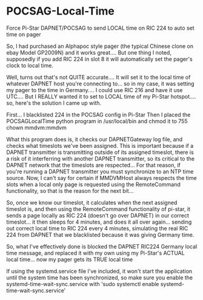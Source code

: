 # POCSAG-Local-Time
Force Pi-Star DAPNET/POCSAG to send LOCAL time on RIC 224 to auto set time on pager

So, I had purchased an Alphapoc style pager (the typical Chinese clone on ebay Model GP2009N)
and it works great.... But one thing I noted, supposedly if you add RIC 224 in slot 8 it will automatically set the pager's clock to local time.

Well, turns out that's not QUITE accurate.... It will set it to the local time of whatever DAPNET host you're connecting to... so in my case, it was setting my pager to the time in Germany.... I could use RIC 216 and have it use UTC.... But I REALLY wanted it to set to LOCAL time of my Pi-Star hotspot.... so, here's the solution I came up with.

First... I blacklisted 224 in the POCSAG config in Pi-Star
Then I placed the POCSAGLocalTime python program in /usr/local/bin and chmod it to 755 chown mmdvm:mmdvm

What this program does is, it checks our DAPNETGateway log file, and checks what timeslots we've been assigned.  This is important because if a DAPNET transmitter is transmitting outside of its assigned timeslot, there is a risk of it interferring with another DAPNET transmitter, so its critical to the DAPNET network that the timeslots are respected... For that reason, if you're running a DAPNET transmitter you must synchronize to an NTP time source.  Now, I can't say for certain if MMDVMHost always respects the time slots when a local only page is requested using the RemoteCommand functionality, so that is the reason for the next bit...

So, once we know our timeslot, it calculates when the next assigned timeslot is, and then using the RemoteCommand functionality of pi-star, it sends a page locally as RIC 224 (doesn't go over DAPNET) in our correct timeslot... it then sleeps for 4 minutes, and does it all over again... sending out correct local time to RIC 224 every 4 minutes, simulating the real RIC 224 from DAPNET that we blacklisted because it was giving Germany time.

So, what I've effectively done is blocked the DAPNET RIC224 Germany local time message, and replaced it with my own using my Pi-Star's ACTUAL local time... 
now my pager gets its TRUE local time

If using the systemd.service file I've included, it won't start the application until the system time has been synchronized, so make sure you enable the systemd-time-wait-sync.service with 'sudo systemctl enable systemd-time-wait-sync.service'
